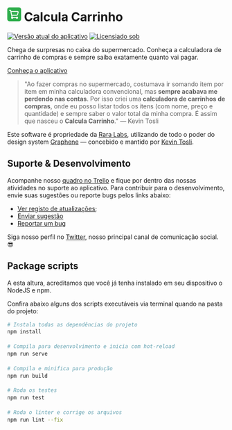 # ![Ícone do app Calcula Carrinho](/public/img/icons/favicon-32x32.png "Calcula Carrinho é uma mão na roda, não acha?") Calcula Carrinho
[![Versão atual do aplicativo](https://img.shields.io/github/package-json/v/kevintosli/calculacarrinho?color=2DAD4B&style=flat-square)](/CHANGELOG.md "Ver registro de atualizações")
[![Licensiado sob](https://img.shields.io/github/license/kevintosli/calculacarrinho?style=flat-square)](/LICENSE "Ver documento de licença")

Chega de surpresas no caixa do supermercado. Conheça a calculadora de carrinho de compras e sempre saiba exatamente quanto vai pagar.

[Conheça o aplicativo](https://kevintosli.github.io/calculacarrinho/ "Clique para abrir o aplicativo")

> "Ao fazer compras no supermercado, costumava ir somando item por item em minha calculadora convencional, mas **sempre acabava me perdendo nas contas**. Por isso criei uma **calculadora de carrinhos de compras**, onde eu posso listar todos os itens (com nome, preço e quantidade) e sempre saber o valor total da minha compra. É assim que nasceu o **Calcula Carrinho**." — Kevin Tosli

Este software é propriedade da [Rara Labs](https://github.com/rara-labs), utilizando de todo o poder do design system [Graphene](https://bit.ly/graphenedesign) — concebido e mantido por [Kevin Tosli](https://bit.ly/tosli-github).

## Suporte & Desenvolvimento
Acompanhe nosso [quadro no Trello](https://trello.com/b/GUcyocue/calcula-carrinho "Clique para ver o quadro") e fique por dentro das nossas atividades no suporte ao aplicativo.
Para contribuir para o desenvolvimento, envie suas sugestões ou reporte bugs pelos links abaixo:

- [Ver registo de atualizações](/CHANGELOG.md);
- [Enviar sugestão](https://github.com/kevintosli/calculacarrinho/issues/new?title=[Suggestion]%20&labels=suggestion)
- [Reportar um bug](https://github.com/kevintosli/calculacarrinho/issues/new?title=[Bug%20Report]%20&labels=bug)


Siga nosso perfil no [Twitter](https://twitter.com/rara_labs), nosso principal canal de comunicação social. :sunglasses:


## Package scripts
A esta altura, acreditamos que você já tenha instalado em seu dispositivo o NodeJS e npm.

Confira abaixo alguns dos scripts executáveis via terminal quando na pasta do projeto:

```sh
# Instala todas as dependências do projeto
npm install

# Compila para desenvolvimento e inicia com hot-reload
npm run serve

# Compila e minifica para produção
npm run build

# Roda os testes
npm run test

# Roda o linter e corrige os arquivos
npm run lint --fix

